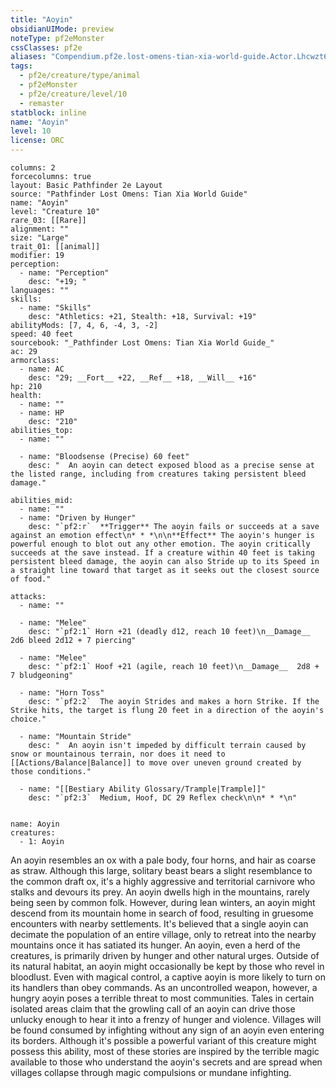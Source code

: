 ```yaml
---
title: "Aoyin"
obsidianUIMode: preview
noteType: pf2eMonster
cssClasses: pf2e
aliases: "Compendium.pf2e.lost-omens-tian-xia-world-guide.Actor.Lhcwzt64Do7afrbF" 
tags:
  - pf2e/creature/type/animal
  - pf2eMonster
  - pf2e/creature/level/10
  - remaster
statblock: inline
name: "Aoyin"
level: 10
license: ORC
---
```


```statblock
columns: 2
forcecolumns: true
layout: Basic Pathfinder 2e Layout
source: "Pathfinder Lost Omens: Tian Xia World Guide"
name: "Aoyin"
level: "Creature 10"
rare_03: [[Rare]]
alignment: ""
size: "Large"
trait_01: [[animal]]
modifier: 19
perception:
  - name: "Perception"
    desc: "+19; "
languages: ""
skills:
  - name: "Skills"
    desc: "Athletics: +21, Stealth: +18, Survival: +19"
abilityMods: [7, 4, 6, -4, 3, -2]
speed: 40 feet
sourcebook: "_Pathfinder Lost Omens: Tian Xia World Guide_"
ac: 29
armorclass:
  - name: AC
    desc: "29; __Fort__ +22, __Ref__ +18, __Will__ +16"
hp: 210
health:
  - name: ""
  - name: HP
    desc: "210"
abilities_top:
  - name: ""

  - name: "Bloodsense (Precise) 60 feet"
    desc: "  An aoyin can detect exposed blood as a precise sense at the listed range, including from creatures taking persistent bleed damage."

abilities_mid:
  - name: ""
  - name: "Driven by Hunger"
    desc: "`pf2:r`  **Trigger** The aoyin fails or succeeds at a save against an emotion effect\n* * *\n\n**Effect** The aoyin's hunger is powerful enough to blot out any other emotion. The aoyin critically succeeds at the save instead. If a creature within 40 feet is taking persistent bleed damage, the aoyin can also Stride up to its Speed in a straight line toward that target as it seeks out the closest source of food."

attacks:
  - name: ""

  - name: "Melee"
    desc: "`pf2:1` Horn +21 (deadly d12, reach 10 feet)\n__Damage__  2d6 bleed 2d12 + 7 piercing"

  - name: "Melee"
    desc: "`pf2:1` Hoof +21 (agile, reach 10 feet)\n__Damage__  2d8 + 7 bludgeoning"

  - name: "Horn Toss"
    desc: "`pf2:2`  The aoyin Strides and makes a horn Strike. If the Strike hits, the target is flung 20 feet in a direction of the aoyin's choice."

  - name: "Mountain Stride"
    desc: "  An aoyin isn't impeded by difficult terrain caused by snow or mountainous terrain, nor does it need to [[Actions/Balance|Balance]] to move over uneven ground created by those conditions."

  - name: "[[Bestiary Ability Glossary/Trample|Trample]]"
    desc: "`pf2:3`  Medium, Hoof, DC 29 Reflex check\n\n* * *\n"
 
```

```encounter-table
name: Aoyin
creatures:
  - 1: Aoyin
```



An aoyin resembles an ox with a pale body, four horns, and hair as coarse as straw. Although this large, solitary beast bears a slight resemblance to the common draft ox, it's a highly aggressive and territorial carnivore who stalks and devours its prey. An aoyin dwells high in the mountains, rarely being seen by common folk. However, during lean winters, an aoyin might descend from its mountain home in search of food, resulting in gruesome encounters with nearby settlements. It's believed that a single aoyin can decimate the population of an entire village, only to retreat into the nearby mountains once it has satiated its hunger. An aoyin, even a herd of the creatures, is primarily driven by hunger and other natural urges. Outside of its natural habitat, an aoyin might occasionally be kept by those who revel in bloodlust. Even with magical control, a captive aoyin is more likely to turn on its handlers than obey commands. As an uncontrolled weapon, however, a hungry aoyin poses a terrible threat to most communities. Tales in certain isolated areas claim that the growling call of an aoyin can drive those unlucky enough to hear it into a frenzy of hunger and violence. Villages will be found consumed by infighting without any sign of an aoyin even entering its borders. Although it's possible a powerful variant of this creature might possess this ability, most of these stories are inspired by the terrible magic available to those who understand the aoyin's secrets and are spread when villages collapse through magic compulsions or mundane infighting.
